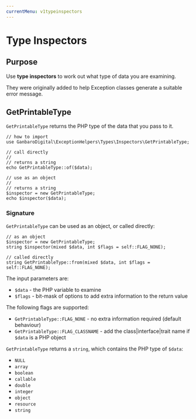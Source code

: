 ```yaml
---
currentMenu: v1typeinspectors
---
```


# Type Inspectors

## Purpose

Use __type inspectors__ to work out what type of data you are examining.

They were originally added to help Exception classes generate a suitable error message.

## GetPrintableType

`GetPrintableType` returns the PHP type of the data that you pass to it.

    // how to import
    use GanbaroDigital\ExceptionHelpers\Types\Inspectors\GetPrintableType;

    // call directly
    //
    // returns a string
    echo GetPrintableType::of($data);

    // use as an object
    //
    // returns a string
    $inspector = new GetPrintableType;
    echo $inspector($data);

### Signature

`GetPrintableType` can be used as an object, or called directly:

    // as an object
    $inspector = new GetPrintableType;
    string $inspector(mixed $data, int $flags = self::FLAG_NONE);

    // called directly
    string GetPrintableType::from(mixed $data, int $flags = self::FLAG_NONE);

The input parameters are:

* `$data` - the PHP variable to examine
* `$flags` - bit-mask of options to add extra information to the return value

The following flags are supported:

* `GetPrintableType::FLAG_NONE` - no extra information required (default behaviour)
* `GetPrintableType::FLAG_CLASSNAME` - add the class|interface|trait name if `$data` is a PHP object

`GetPrintableType` returns a `string`, which contains the PHP type of `$data`:

* `NULL`
* `array`
* `boolean`
* `callable`
* `double`
* `integer`
* `object`
* `resource`
* `string`

